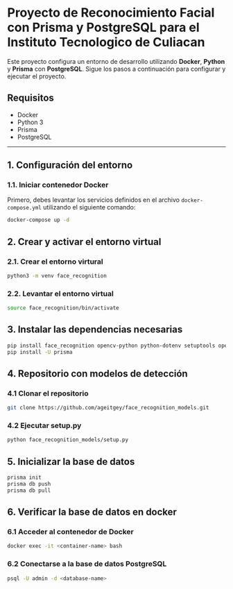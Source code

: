 # Proyecto de Reconocimiento Facial con Prisma y PostgreSQL para el Instituto Tecnologico de Culiacan

Este proyecto configura un entorno de desarrollo utilizando **Docker**, **Python** y **Prisma** con **PostgreSQL**. Sigue los pasos a continuación para configurar y ejecutar el proyecto.

## Requisitos

- Docker
- Python 3
- Prisma
- PostgreSQL
---

## 1. Configuración del entorno

### 1.1. Iniciar contenedor Docker

Primero, debes levantar los servicios definidos en el archivo `docker-compose.yml` utilizando el siguiente comando:

```bash
docker-compose up -d
```

## 2. Crear y activar el entorno virtual
### 2.1. Crear el entorno virtural
```bash
python3 -m venv face_recognition
```
### 2.2. Levantar el entorno virtual
```bash
source face_recognition/bin/activate
```

## 3. Instalar las dependencias necesarias
```bash
pip install face_recognition opencv-python python-dotenv setuptools openpyxl pandas
pip install -U prisma
```
## 4. Repositorio con modelos de detección
### 4.1 Clonar el repositorio
```bash
git clone https://github.com/ageitgey/face_recognition_models.git
```
### 4.2 Ejecutar setup.py
```bash
python face_recognition_models/setup.py
```
## 5. Inicializar la base de datos
```bash
prisma init
prisma db push
prisma db pull
```
## 6. Verificar la base de datos en docker
### 6.1 Acceder al contenedor de Docker
```bash
docker exec -it <container-name> bash
```
### 6.2 Conectarse a la base de datos PostgreSQL
```bash
psql -U admin -d <database-name>
```
